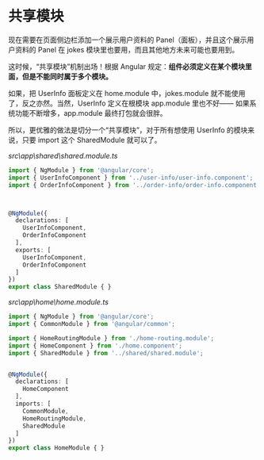 # 共享模块

现在需要在页面侧边栏添加一个展示用户资料的 Panel（面板），并且这个展示用户资料的 Panel 在 jokes 模块里也要用，而且其他地方未来可能也要用到。

这时候，“共享模块”机制出场！根据 Angular 规定：**组件必须定义在某个模块里面，但是不能同时属于多个模块。**

如果，把 UserInfo 面板定义在 home.module 中，jokes.module 就不能使用了，反之亦然。当然，UserInfo 定义在根模块 app.module 里也不好—— 如果系统功能不断增多，app.module 最终打包就会很胖。

所以，更优雅的做法是切分一个“共享模块”，对于所有想使用 UserInfo 的模块来说，只要 import 这个 SharedModule 就可以了。

*src\app\shared\shared.module.ts*

```typescript
import { NgModule } from '@angular/core';
import { UserInfoComponent } from '../user-info/user-info.component';
import { OrderInfoComponent } from '../order-info/order-info.component';



@NgModule({
  declarations: [
    UserInfoComponent,
    OrderInfoComponent
  ],
  exports: [
    UserInfoComponent,
    OrderInfoComponent
  ]
})
export class SharedModule { }

```

*src\app\home\home.module.ts*

```typescript
import { NgModule } from '@angular/core';
import { CommonModule } from '@angular/common';

import { HomeRoutingModule } from './home-routing.module';
import { HomeComponent } from './home.component';
import { SharedModule } from '../shared/shared.module';


@NgModule({
  declarations: [
    HomeComponent
  ],
  imports: [
    CommonModule,
    HomeRoutingModule,
    SharedModule
  ]
})
export class HomeModule { }

```

